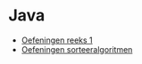 # Java
- [Oefeningen reeks 1](oefeningReeks1.md)
- [Oefeningen sorteeralgoritmen](oefeningSorteerAlgoritme.md)

